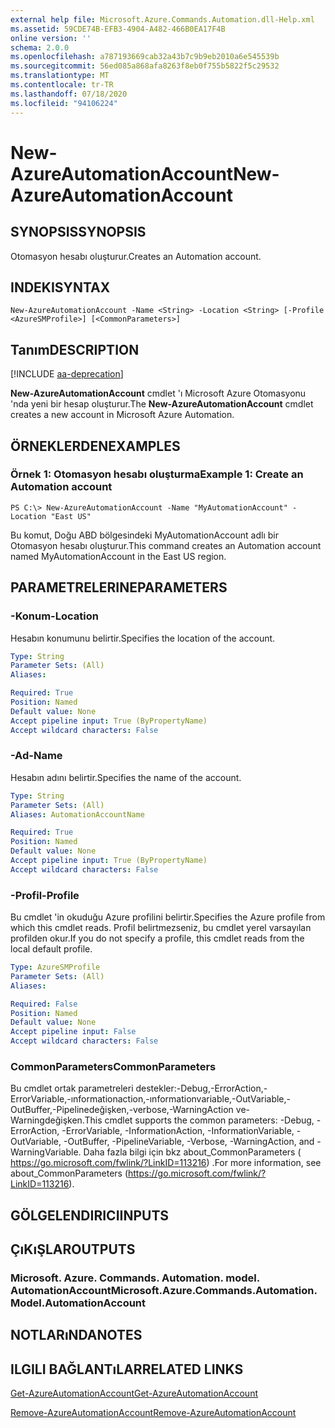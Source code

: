 ```yaml
---
external help file: Microsoft.Azure.Commands.Automation.dll-Help.xml
ms.assetid: 59CDE74B-EFB3-4904-A482-466B0EA17F4B
online version: ''
schema: 2.0.0
ms.openlocfilehash: a787193669cab32a43b7c9b9eb2010a6e545539b
ms.sourcegitcommit: 56ed085a868afa8263f8eb0f755b5822f5c29532
ms.translationtype: MT
ms.contentlocale: tr-TR
ms.lasthandoff: 07/18/2020
ms.locfileid: "94106224"
---
```

# <span data-ttu-id="ec8af-101">New-AzureAutomationAccount</span><span class="sxs-lookup"><span data-stu-id="ec8af-101">New-AzureAutomationAccount</span></span>

## <span data-ttu-id="ec8af-102">SYNOPSIS</span><span class="sxs-lookup"><span data-stu-id="ec8af-102">SYNOPSIS</span></span>

<span data-ttu-id="ec8af-103">Otomasyon hesabı oluşturur.</span><span class="sxs-lookup"><span data-stu-id="ec8af-103">Creates an Automation account.</span></span>

## <span data-ttu-id="ec8af-104">INDEKI</span><span class="sxs-lookup"><span data-stu-id="ec8af-104">SYNTAX</span></span>

```
New-AzureAutomationAccount -Name <String> -Location <String> [-Profile <AzureSMProfile>] [<CommonParameters>]
```

## <span data-ttu-id="ec8af-105">Tanım</span><span class="sxs-lookup"><span data-stu-id="ec8af-105">DESCRIPTION</span></span>

[!INCLUDE [aa-deprecation](../include/aa-deprecation.md)]

<span data-ttu-id="ec8af-106">**New-AzureAutomationAccount** cmdlet 'ı Microsoft Azure Otomasyonu 'nda yeni bir hesap oluşturur.</span><span class="sxs-lookup"><span data-stu-id="ec8af-106">The **New-AzureAutomationAccount** cmdlet creates a new account in Microsoft Azure Automation.</span></span>

## <span data-ttu-id="ec8af-107">ÖRNEKLERDEN</span><span class="sxs-lookup"><span data-stu-id="ec8af-107">EXAMPLES</span></span>

### <span data-ttu-id="ec8af-108">Örnek 1: Otomasyon hesabı oluşturma</span><span class="sxs-lookup"><span data-stu-id="ec8af-108">Example 1: Create an Automation account</span></span>
```
PS C:\> New-AzureAutomationAccount -Name "MyAutomationAccount" -Location "East US"
```

<span data-ttu-id="ec8af-109">Bu komut, Doğu ABD bölgesindeki MyAutomationAccount adlı bir Otomasyon hesabı oluşturur.</span><span class="sxs-lookup"><span data-stu-id="ec8af-109">This command creates an Automation account named MyAutomationAccount in the East US region.</span></span>

## <span data-ttu-id="ec8af-110">PARAMETRELERINE</span><span class="sxs-lookup"><span data-stu-id="ec8af-110">PARAMETERS</span></span>

### <span data-ttu-id="ec8af-111">-Konum</span><span class="sxs-lookup"><span data-stu-id="ec8af-111">-Location</span></span>
<span data-ttu-id="ec8af-112">Hesabın konumunu belirtir.</span><span class="sxs-lookup"><span data-stu-id="ec8af-112">Specifies the location of the account.</span></span>

```yaml
Type: String
Parameter Sets: (All)
Aliases: 

Required: True
Position: Named
Default value: None
Accept pipeline input: True (ByPropertyName)
Accept wildcard characters: False
```

### <span data-ttu-id="ec8af-113">-Ad</span><span class="sxs-lookup"><span data-stu-id="ec8af-113">-Name</span></span>
<span data-ttu-id="ec8af-114">Hesabın adını belirtir.</span><span class="sxs-lookup"><span data-stu-id="ec8af-114">Specifies the name of the account.</span></span>

```yaml
Type: String
Parameter Sets: (All)
Aliases: AutomationAccountName

Required: True
Position: Named
Default value: None
Accept pipeline input: True (ByPropertyName)
Accept wildcard characters: False
```

### <span data-ttu-id="ec8af-115">-Profil</span><span class="sxs-lookup"><span data-stu-id="ec8af-115">-Profile</span></span>
<span data-ttu-id="ec8af-116">Bu cmdlet 'in okuduğu Azure profilini belirtir.</span><span class="sxs-lookup"><span data-stu-id="ec8af-116">Specifies the Azure profile from which this cmdlet reads.</span></span>
<span data-ttu-id="ec8af-117">Profil belirtmezseniz, bu cmdlet yerel varsayılan profilden okur.</span><span class="sxs-lookup"><span data-stu-id="ec8af-117">If you do not specify a profile, this cmdlet reads from the local default profile.</span></span>

```yaml
Type: AzureSMProfile
Parameter Sets: (All)
Aliases: 

Required: False
Position: Named
Default value: None
Accept pipeline input: False
Accept wildcard characters: False
```

### <span data-ttu-id="ec8af-118">CommonParameters</span><span class="sxs-lookup"><span data-stu-id="ec8af-118">CommonParameters</span></span>
<span data-ttu-id="ec8af-119">Bu cmdlet ortak parametreleri destekler:-Debug,-ErrorAction,-ErrorVariable,-ınformationaction,-ınformationvariable,-OutVariable,-OutBuffer,-Pipelinedeğişken,-verbose,-WarningAction ve-Warningdeğişken.</span><span class="sxs-lookup"><span data-stu-id="ec8af-119">This cmdlet supports the common parameters: -Debug, -ErrorAction, -ErrorVariable, -InformationAction, -InformationVariable, -OutVariable, -OutBuffer, -PipelineVariable, -Verbose, -WarningAction, and -WarningVariable.</span></span> <span data-ttu-id="ec8af-120">Daha fazla bilgi için bkz about_CommonParameters ( https://go.microsoft.com/fwlink/?LinkID=113216) .</span><span class="sxs-lookup"><span data-stu-id="ec8af-120">For more information, see about_CommonParameters (https://go.microsoft.com/fwlink/?LinkID=113216).</span></span>

## <span data-ttu-id="ec8af-121">GÖLGELENDIRICI</span><span class="sxs-lookup"><span data-stu-id="ec8af-121">INPUTS</span></span>

## <span data-ttu-id="ec8af-122">ÇıKıŞLAR</span><span class="sxs-lookup"><span data-stu-id="ec8af-122">OUTPUTS</span></span>

### <span data-ttu-id="ec8af-123">Microsoft. Azure. Commands. Automation. model. AutomationAccount</span><span class="sxs-lookup"><span data-stu-id="ec8af-123">Microsoft.Azure.Commands.Automation.Model.AutomationAccount</span></span>

## <span data-ttu-id="ec8af-124">NOTLARıNDA</span><span class="sxs-lookup"><span data-stu-id="ec8af-124">NOTES</span></span>

## <span data-ttu-id="ec8af-125">ILGILI BAĞLANTıLAR</span><span class="sxs-lookup"><span data-stu-id="ec8af-125">RELATED LINKS</span></span>

[<span data-ttu-id="ec8af-126">Get-AzureAutomationAccount</span><span class="sxs-lookup"><span data-stu-id="ec8af-126">Get-AzureAutomationAccount</span></span>](./Get-AzureAutomationAccount.md)

[<span data-ttu-id="ec8af-127">Remove-AzureAutomationAccount</span><span class="sxs-lookup"><span data-stu-id="ec8af-127">Remove-AzureAutomationAccount</span></span>](./Remove-AzureAutomationAccount.md)


